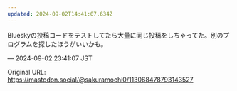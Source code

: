 ```yaml
---
updated: 2024-09-02T14:41:07.634Z
---
```


<p>Blueskyの投稿コードをテストしてたら大量に同じ投稿をしちゃってた。別のプログラムを探したほうがいいかも。</p>

&mdash; 2024-09-02 23:41:07 JST

Original URL: https://mastodon.social/@sakuramochi0/113068478793143527
